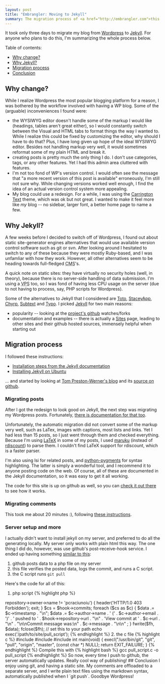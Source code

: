 ```yaml
--- 
layout: post
title: "Embrangler: Moving to Jekyll"
summary: The migration process of <a href="http://embrangler.com">this blog</a>, from Wordpress 2.9 to Jekyll 0.5.7
---
```


It took only three days to migrate my blog from [Wordpress](http://wordpress.org) to [Jekyll](http://wiki.github.com/mojombo/jekyll/). For anyone who plans to do this, I'm summarizing the whole process below.

Table of contents:

* [Why change?](#why_change)
* [Why Jekyll?](#why_jekyll)
* [Migration process](#migration_process)
* [Conclusion](#conclusion)

## Why change?
While I realize Wordpress the most popular blogging platform for a reason, I was bothered by the workflow involved with having a WP blog. Some of the (arguable) inconveniences I found were:

* the WYSIWYG editor doesn't handle some of the markup I would like (headings, tables aren't great either), so I would constantly switch between the Visual and HTML tabs to format things the way I wanted to. While I realize this could be fixed by customizing the editor, why should I have to do that? Plus, I have long given up hope of the ideal WYSIWYG editor. Besides not handling markup very well, it would sometimes reformat some of my plain HTML and break it.
* creating posts is pretty much the only thing I do. I don't use categories, tags, or any other features. Yet I had this admin area cluttered with features.
* I'm not too fond of WP's version control. I would often see the message that "a more recent version of this post is available" erroneously, I'm still not sure why. While changing versions worked well enough, I find the idea of an actual version control system more appealing.
* My blog could use a redesign. For a while, I was using the [Carrington Text](http://wordpress.org/extend/themes/carrington-text) theme, which was ok but not great. I wanted to make it feel more like _my_ blog -- no sidebar, larger font, a better home page to name a few.

## Why Jekyll?
A few weeks before I decided to switch off of Wordpress, I found out about static site-generator engines alternatives that would use available version control software such as git or svn. After looking around I hesitated to switch to any of these because they were mostly Ruby-based, and I was unfamliar with how they work. However, all other alternatives seem to be heading towards full-fledged <abbr title="Content Management System">CMS</abbr>'s.

A quick note on static sites: they have virtually no security holes (well, in theory), because there is no server-side handling of data submission. I'm using a <abbr title="Virtual Private Server">VPS</abbr> too, so I was fond of having less CPU usage on the server (due to not having to process, say, PHP scripts for Wordpress).

Some of the alternatives to Jekyll that I considered are [Toto](http://www.cloudhead.io/toto), [StaceyApp](http://www.staceyapp.com/), [Chyrp](http://chyrp.net/), [Subtext](http://subtextproject.com/) and [Typo](http://typosphere.org/). I picked [Jekyll](http://wiki.github.com/mojombo/jekyll/) for two main reasons:
* popularity -- looking at the [project's github](http://wiki.github.com/mojombo/jekyll/) watches/forks
* documentation and examples -- there is actually a [Sites](http://wiki.github.com/mojombo/jekyll/sites) page, leading to other sites and their github hosted sources, immensely helpful when starting out

## Migration process

I followed these instructions:

* [Installation steps from the Jekyll documentation](http://wiki.github.com/mojombo/jekyll/install)
* [Installing Jekyll on Ubuntu](http://blog.favrik.com/2009/03/02/installing-jekyll-on-ubuntu-8-10/)

... and started by looking at [Tom Preston-Werner's blog](http://tom.preston-werner.com/) and its [source on github](http://github.com/mojombo/mojombo.github.com).

### Migrating posts

After I got the redesign to look good on Jekyll, the next step was migrating my Wordpress posts. Fortunately, [there is documentation for that too](http://wiki.github.com/mojombo/jekyll/blog-migrationsl).

Unfortunately, the automatic migration did not convert some of the markup very well, such as LaTex, images with captions, most lists and links. Yet I had less than 15 posts, so I just went through them and checked everything. Because I'm using [LaTeX](http://www.latex-project.org/) in some of my posts, I used [maruku](http://maruku.rubyforge.org/maruku.html) (instead of [rdiscount](http://github.com/rtomayko/rdiscount)) to parse them. I couldn't find LaTeX support for rdiscount, which is a faster parser.

I'm also using lsi for related posts, and [python-pygments](http://pygments.org/) for syntax highlighting. The latter is simply a wonderful tool, and I recommend it to anyone posting code on the web. Of course, all of these are documented in the Jekyll documentation, so it was easy to get it all working.

The code for this site is up on github as well, so you can [check it out there](http://github.com/pcraciunoiu/embrangler/) to see how it works.

### Migrating comments

This took me about 20 minutes :), following [these instructions](http://disqus.com/comments/wordpress/).

### Server setup and more

I actually didn't want to install jekyll on my server, and preferred to do all the generating locally. My server only works with plain html this way. The one thing I did do, however, was use github's post-receive-hook service. I ended up having something [similar to this](http://forum.webfaction.com/viewtopic.php?id=964):

1. github posts data to a php file on my server
1. this file verifies the posted data, logs the commit, and runs a C script.
1. the C script runs `git pull`

Here's the code for all of this:

1. php script
{% highlight php %}
<?php

if (!$_POST['payload']) die('Nothing to do');

define('HOOKLOG', '../logs/hooks.log');
$fh = fopen(HOOKLOG, 'w') or die("Can't open file");
$data = '';

$hook = json_decode($_POST['payload']);

if ($hook->repository->owner->name != 'pcraciunoiu') {
    header('HTTP/1.0 403 Forbidden');
    exit;
}

$cs = $hook->commits;

foreach ($cs as $c) {
    $data .= $c->timestamp . "\n";
    $data .= $c->author->name
        . ' (' . $c->author->email . ')'
        . ' pushed to ' . $hook->repository->url . "\n"
        . 'View commit at ' . $c->url . "\n"
        . "\n\nCommit message was:\n" . $c->message . "\n\n"
    ;
}

fwrite($fh, $data);
fclose($fh);

// set this to your path
echo exec('/path/to/site/pull_script');
{% endhighlight %}
2. the c file
{% highlight c %}
#include <stddef.h>
#include <stdlib.h>
#include <unistd.h>

int main(void) {
    execl("/usr/bin/git", "git", "pull", "origin", "master", (const char *) NULL);

    return EXIT_FAILURE;
}
{% endhighlight %}

Compile this with 
{% highlight bash %}
gcc pull_script.c -o pull_script
{% endhighlight %}

So now, every time I push to github, the server automatically updates. Really cool way of publishing!

## Conclusion
I enjoy using git, and having a static site. My comments are offloaded to a separate server, and I write plain text files using the markdown syntax, automatically published when I `git push`.

Goodbye Wordpress!
